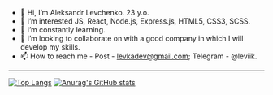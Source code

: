 - 👋 Hi, I’m Aleksandr Levchenko. 23 y.o.
- 👀 I’m interested JS, React, Node.js, Express.js, HTML5, CSS3, SCSS.
- 🌱 I’m constantly learning.
- 💞️ I’m looking to collaborate on with a good company in which I will develop my skills.
- 📫 How to reach me - Post - levkadev@gmail.com; Telegram - @leviik.

<!---
ALevkas/ALevkas is a ✨ special ✨ repository because its `README.md` (this file) appears on your GitHub profile.
You can click the Preview link to take a look at your changes.
--->
---
[![Top Langs](https://github-readme-stats.vercel.app/api/top-langs/?username=ALevkas)](https://github.com/anuraghazra/github-readme-stats)
[![Anurag's GitHub stats](https://github-readme-stats.vercel.app/api?username=ALevkas&layout=compact)](https://github.com/anuraghazra/github-readme-stats)
